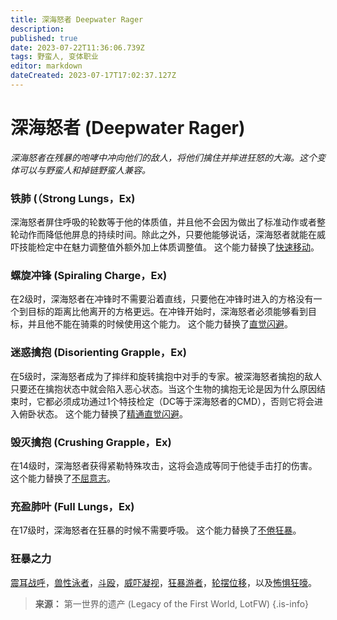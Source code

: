```yaml
---
title: 深海怒者 Deepwater Rager
description: 
published: true
date: 2023-07-22T11:36:06.739Z
tags: 野蛮人, 变体职业
editor: markdown
dateCreated: 2023-07-17T17:02:37.127Z
---
```


# 深海怒者 (Deepwater Rager)
*深海怒者在残暴的咆哮中冲向他们的敌人，将他们擒住并摔进狂怒的大海。这个变体可以与野蛮人和掉链野蛮人兼容。*

### 铁肺 (（Strong Lungs，Ex)
深海怒者屏住呼吸的轮数等于他的体质值，并且他不会因为做出了标准动作或者整轮动作而降低他屏息的持续时间。除此之外，只要他能够说话，深海怒者就能在威吓技能检定中在魅力调整值外额外加上体质调整值。
这个能力替换了[快速移动](/野蛮人#快速移动-fast-movement-ex)。

### 螺旋冲锋 (Spiraling Charge，Ex)
在2级时，深海怒者在冲锋时不需要沿着直线，只要他在冲锋时进入的方格没有一个到目标的距离比他离开的方格更远。在冲锋开始时，深海怒者必须能够看到目标，并且他不能在骑乘的时候使用这个能力。
这个能力替换了[直觉闪避](/野蛮人#直觉闪避-uncanny-dodge-ex)。

### 迷惑擒抱 (Disorienting Grapple，Ex)
在5级时，深海怒者成为了摔绊和旋转擒抱中对手的专家。被深海怒者擒抱的敌人只要还在擒抱状态中就会陷入恶心状态。当这个生物的擒抱无论是因为什么原因结束时，它都必须成功通过1个特技检定（DC等于深海怒者的CMD），否则它将会进入俯卧状态。
这个能力替换了[精通直觉闪避](/野蛮人#精通直觉闪避-improved-uncanny-dodge-ex)。

### 毁灭擒抱 (Crushing Grapple，Ex)
在14级时，深海怒者获得紧勒特殊攻击，这将会造成等同于他徒手击打的伤害。
这个能力替换了[不屈意志](/野蛮人#不屈意志-indomitable-will-ex)。

### 充盈肺叶 (Full Lungs，Ex)
在17级时，深海怒者在狂暴的时候不需要呼吸。
这个能力替换了[不倦狂暴](/野蛮人#不倦狂暴-tireless-rage-ex)。

### 狂暴之力
[震耳战呼](/狂暴之力/震耳战呼)，[兽性泳者](/狂暴之力/兽性泳者)，[斗殴](/狂暴之力/斗殴)，[威吓凝视](/狂暴之力/威吓凝视)，[狂暴游者](/狂暴之力/狂暴游者)，[轮摆位移](/狂暴之力/轮摆位移)，以及[怖惧狂嚎](/狂暴之力/怖惧狂嚎)。

> **来源：** 第一世界的遗产 (Legacy of the First World, LotFW)
{.is-info}
